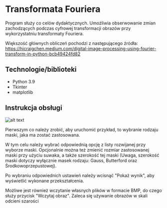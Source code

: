 # Transformata Fouriera
Program służy co celów dydaktycznych. Umożliwia obserwowanie zmian zachodzących 
podczas cyfrowej transformacji obrazów przy wykorzystatniu transformaty Fouriera.

Większość głównych obliczeń pochodzi z następującego źródła:
https://hicraigchen.medium.com/digital-image-processing-using-fourier-transform-in-python-bcb49424fd82

## Technologie/biblioteki
- Python 3.9
- Tkinter
- matplotlib

## Instrukcja obsługi
![alt text](https://github.com/MarioShatterhand/fourier-transform-example/blob/master/overview1.jpg?raw=true)

Pierwszym co należy zrobić, aby uruchomić przykład, to wybranie rodzaju maski, jaka ma zostać zastosowana. 

W tym celu należy wybrać odpowiednią opcję z listy rozwijanej przy wyborze maski. Opcjonalnie można też zmienić
rozmiar zastosowanej maski przy użyciu suwaka, a także szerokość tej maski (Uwaga,
szerokość maski dotyczy wyłącznie masek rodzaju: Gauss, Butterford oraz Środkowoprzepustowej).

Po wybraniu odpowiednich ustawień należy wcisnąć "Pokaż wynik", aby wyświetlić
wykonane przekształcenia.

Możliwe jest również wczytanie własnych plików w formacie BMP, do czego służy
przycisk "Wczytaj obraz". Zaleca się używanie obrazów w skali odcieni szarości

